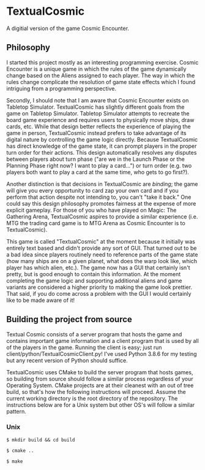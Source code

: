 # TextualCosmic
A digitial version of the game Cosmic Encounter.

## Philosophy

I started this project mostly as an interesting programming exercise. Cosmic Encounter is a unique game in which the rules of the game dynamically change based on the Aliens assigned to each player. The way in which the rules change complicate the resolution of game state effects which I found intriguing from a programming perspective.

Secondly, I should note that I am aware that Cosmic Encounter exists on Tabletop Simulator. TextualCosmic has slightly different goals from the game on Tabletop Simulator. Tabletop Simulator attempts to recreate the board game experience and requires users to physically move ships, draw cards, etc. While that design better reflects the experience of playing the game in person, TextualCosmic instead prefers to take advantage of its digital nature by controlling the game logic directly. Because TextualCosmic has direct knowledge of the game state, it can prompt players in the proper turn order for their actions. This design automatically resolves any disputes between players about turn phase ("are we in the Launch Phase or the Planning Phase right now? I want to play a card...") or turn order (e.g. two players both want to play a card at the same time, who gets to go first?).

Another distinction is that decisions in TextualCosmic are *binding*; the game will give you every opportunity to card zap your own card and if you perform that action despite not intending to, you can't "take it back." One could say this design philosophy promotes fairness at the expense of more explicit gameplay. For those of you who have played on Magic: The Gathering Arena, TextualCosmic aspires to provide a similar experience (i.e. MTG the trading card game is to MTG Arena as Cosmic Encounter is to TextualCosmic).

This game is called "TextualCosmic" at the moment because it initially was entirely text based and didn't provide any sort of GUI. That turned out to be a bad idea since players routinely need to reference parts of the game state (how many ships are on a given planet, what does the warp look like, which player has which alien, etc.). The game now has a GUI that certainly isn't pretty, but is good enough to contain this information. At the moment completing the game logic and supporting additional aliens and game variants are considered a higher priority to making the game look prettier. That said, if you do come across a problem with the GUI I would certainly like to be made aware of it!

## Building the project from source

Textual Cosmic consists of a server program that hosts the game and contains important game information and a client program that is used by all of the players in the game. Running the client is easy; just run client/python/TextualCosmicClient.py! I've used Python 3.8.6 for my testing but any recent version of Python should suffice.

TextualCosmic uses CMake to build the server program that hosts games, so building from source should follow a similar process regardless of your Operating System. CMake projects are at their cleanest with an out of tree build, so that's how the following instructions will proceed. Assume the current working directory is the root directory of the repository. The instructions below are for a Unix system but other OS's will follow a similar pattern.

### Unix

`$ mkdir build && cd build`

`$ cmake ..`

`$ make`

